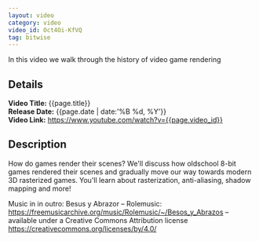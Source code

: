 ```yaml
---
layout: video
category: video
video_id: Oct4Oi-KfVQ
tag: bitwise
---
```

In this video we walk through the history of video game rendering
<!--content-->

## Details
**Video Title:** {{page.title}}  
**Release Date:**  {{page.date | date:'%B %d, %Y'}}  
**Video Link:** <https://www.youtube.com/watch?v={{page.video_id}}>  


## Description
How do games render their scenes? We'll discuss how oldschool 8-bit games rendered their scenes and gradually move our way towards modern 3D rasterized games. You'll learn about rasterization, anti-aliasing, shadow mapping and more!

Music in in outro:
Besus y Abrazor – Rolemusic: <https://freemusicarchive.org/music/Rolemusic/~/Besos_y_Abrazos> – available under a Creative Commons Attribution license <https://creativecommons.org/licenses/by/4.0/>
